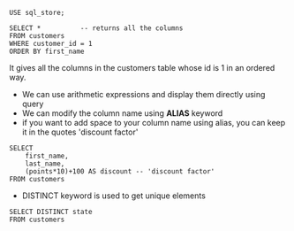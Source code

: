 
```mysql
USE sql_store;

SELECT *          -- returns all the columns
FROM customers
WHERE customer_id = 1
ORDER BY first_name
```
It gives all the columns in the customers table whose id is 1 in an ordered way.

- We can use arithmetic expressions and display them directly using query
- We can modify the column name using **ALIAS** keyword
- if you want to add space to your column name using alias, you can keep it in the quotes 'discount factor'
```mysql
SELECT 
	first_name, 
	last_name, 
	(points*10)+100 AS discount -- 'discount factor'
FROM customers
```


- DISTINCT keyword is used to get unique elements
```mysql
SELECT DISTINCT state
FROM customers
```

